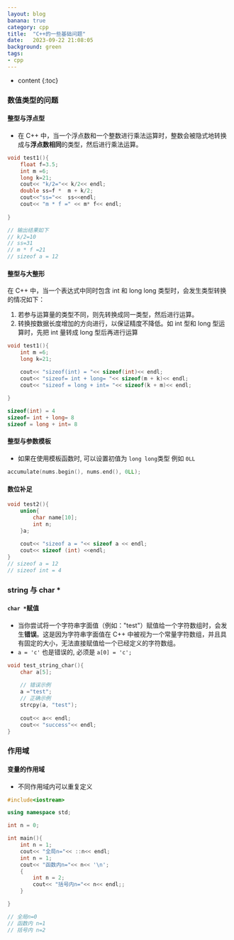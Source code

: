 ```yaml
---
layout: blog
banana: true
category: cpp
title:  "C++的一些基础问题"
date:   2023-09-22 21:08:05
background: green
tags:
- cpp
---
```


* content
{:toc}




### 数值类型的问题



#### 整型与浮点型

- 在 C++ 中，当一个浮点数和一个整数进行乘法运算时，整数会被隐式地转换成与**浮点数相同**的类型，然后进行乘法运算。

```c++
void test1(){
    float f=3.5; 
    int m =6; 
    long k=21;
    cout<< "k/2="<< k/2<< endl;
    double ss=f *  m + k/2;
    cout<<"ss="<<  ss<<endl;
    cout<< "m * f =" << m* f<< endl;
    
}

// 输出结果如下
// k/2=10
// ss=31
// m * f =21
// sizeof a = 12
```



#### 整型与大整形

在 C++ 中，当一个表达式中同时包含 int 和 long long 类型时，会发生类型转换的情况如下：

1. 若参与运算量的类型不同，则先转换成同一类型，然后进行运算。
2. 转换按数据长度增加的方向进行，以保证精度不降低。如 int 型和 long 型运算时，先把 int 量转成 long 型后再进行运算

```c++
void test1(){
    int m =6; 
    long k=21;

    cout<< "sizeof(int) = "<< sizeof(int)<< endl;
    cout<< "sizeof= int + long= "<< sizeof(m + k)<< endl;
    cout<< "sizeof = long + int= "<< sizeof(k + m)<< endl;
    
}

sizeof(int) = 4
sizeof= int + long= 8
sizeof = long + int= 8
```



#### 整型与参数模板

- 如果在使用模板函数时, 可以设置初值为 `long long`类型 例如 `0LL`

```c++
accumulate(nums.begin(), nums.end(), 0LL);
```





#### 数位补足

```c++
void test2(){
    union{
        char name[10];
        int n;
    }a;
    
    cout<< "sizeof a = "<< sizeof a << endl;   
    cout<< sizeof (int) <<endl;
}
// sizeof a = 12
// sizeof int = 4
```







### string 与 char *

#### `char *`赋值

- 当你尝试将一个字符串字面值（例如："test"）赋值给一个字符数组时，会发生**错误**。这是因为字符串字面值在 C++ 中被视为一个常量字符数组，并且具有固定的大小，无法直接赋值给一个已经定义的字符数组。
- `a = 'c'` 也是错误的, 必须是 `a[0] = 'c';`

```c++
void test_string_char(){
    char a[5]; 
    
    // 错误示例
    a ="test";
    // 正确示例
    strcpy(a, "test");
    
    cout<< a<< endl;
    cout<< "success"<< endl;
}
```







### 作用域



#### 变量的作用域

- 不同作用域内可以重复定义

```c++
#include<iostream>

using namespace std;

int n = 0;

int main(){
    int n = 1;
    cout<< "全局n="<< ::n<< endl;
    int n = 1;
    cout<< "函数内n="<< n<< '\n';
    {
        int n = 2;
        cout<< "括号内n="<< n<< endl;;
    }

}

// 全局n=0
// 函数内 n=1
// 括号内 n=2

```

